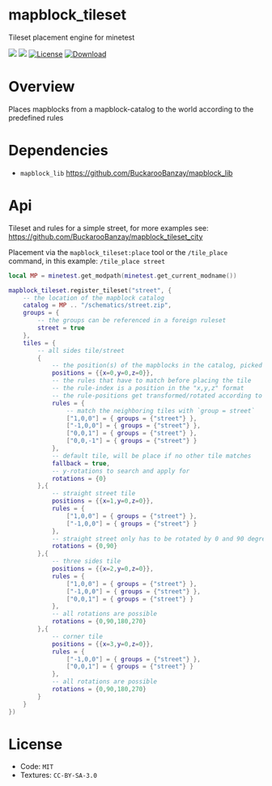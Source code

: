 # mapblock_tileset

Tileset placement engine for minetest

![](https://github.com/BuckarooBanzay/mapblock_tileset/workflows/luacheck/badge.svg)
![](https://github.com/BuckarooBanzay/mapblock_tileset/workflows/test/badge.svg)
[![License](https://img.shields.io/badge/License-MIT%20and%20CC%20BY--SA%203.0-green.svg)](license.txt)
[![Download](https://img.shields.io/badge/Download-ContentDB-blue.svg)](https://content.minetest.net/packages/BuckarooBanzay/mapblock_tileset)

# Overview

Places mapblocks from a mapblock-catalog to the world according to the predefined rules

# Dependencies

* `mapblock_lib` https://github.com/BuckarooBanzay/mapblock_lib

# Api

Tileset and rules for a simple street, for more examples see: https://github.com/BuckarooBanzay/mapblock_tileset_city

Placement via the `mapblock_tileset:place` tool or the `/tile_place` command, in this example: `/tile_place street`

```lua
local MP = minetest.get_modpath(minetest.get_current_modname())

mapblock_tileset.register_tileset("street", {
    -- the location of the mapblock catalog
    catalog = MP .. "/schematics/street.zip",
    groups = {
        -- the groups can be referenced in a foreign ruleset
        street = true
    },
    tiles = {
        -- all sides tile/street
        {
            -- the position(s) of the mapblocks in the catalog, picked randomly
            positions = {{x=0,y=0,z=0}},
            -- the rules that have to match before placing the tile
            -- the rule-index is a position in the "x,y,z" format
            -- the rule-positions get transformed/rotated according to available `rotations` below
            rules = {
                -- match the neighboring tiles with `group = street`
                ["1,0,0"] = { groups = {"street"} },
                ["-1,0,0"] = { groups = {"street"} },
                ["0,0,1"] = { groups = {"street"} },
                ["0,0,-1"] = { groups = {"street"} }
            },
            -- default tile, will be place if no other tile matches
            fallback = true,
            -- y-rotations to search and apply for
            rotations = {0}
        },{
            -- straight street tile
            positions = {{x=1,y=0,z=0}},
            rules = {
                ["1,0,0"] = { groups = {"street"} },
                ["-1,0,0"] = { groups = {"street"} }
            },
            -- straight street only has to be rotated by 0 and 90 degrees
            rotations = {0,90}
        },{
            -- three sides tile
            positions = {{x=2,y=0,z=0}},
            rules = {
                ["1,0,0"] = { groups = {"street"} },
                ["-1,0,0"] = { groups = {"street"} },
                ["0,0,1"] = { groups = {"street"} }
            },
            -- all rotations are possible
            rotations = {0,90,180,270}
        },{
            -- corner tile
            positions = {{x=3,y=0,z=0}},
            rules = {
                ["-1,0,0"] = { groups = {"street"} },
                ["0,0,1"] = { groups = {"street"} }
            },
            -- all rotations are possible
            rotations = {0,90,180,270}
        }
    }
})
```

# License

* Code: `MIT`
* Textures: `CC-BY-SA-3.0`
